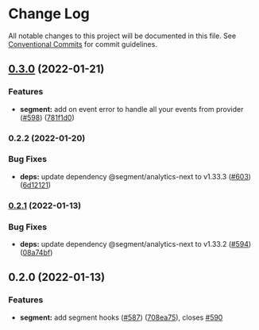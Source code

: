 # Change Log

All notable changes to this project will be documented in this file.
See [Conventional Commits](https://conventionalcommits.org) for commit guidelines.

## [0.3.0](https://github.com/scaleway/scaleway-lib/compare/@scaleway/use-segment@0.2.2...@scaleway/use-segment@0.3.0) (2022-01-21)


### Features

* **segment:** add on event error to handle all your events from provider ([#598](https://github.com/scaleway/scaleway-lib/issues/598)) ([781f1d0](https://github.com/scaleway/scaleway-lib/commit/781f1d02035aca0a8d582126c99631b9b68d74d0))



### 0.2.2 (2022-01-20)


### Bug Fixes

* **deps:** update dependency @segment/analytics-next to v1.33.3 ([#603](https://github.com/scaleway/scaleway-lib/issues/603)) ([6d12121](https://github.com/scaleway/scaleway-lib/commit/6d121215b4f99a5a8777fd195e5fd8b3391cb5a2))



### [0.2.1](https://github.com/scaleway/scaleway-lib/compare/@scaleway/use-segment@0.2.0...@scaleway/use-segment@0.2.1) (2022-01-13)


### Bug Fixes

* **deps:** update dependency @segment/analytics-next to v1.33.2 ([#594](https://github.com/scaleway/scaleway-lib/issues/594)) ([08a74bf](https://github.com/scaleway/scaleway-lib/commit/08a74bfa63061cf8d7bc7f4919a6fa8b397d3f16))



## 0.2.0 (2022-01-13)


### Features

* **segment:** add segment hooks ([#587](https://github.com/scaleway/scaleway-lib/issues/587)) ([708ea75](https://github.com/scaleway/scaleway-lib/commit/708ea75fc3ab976e2184081d1b030127b75668b6)), closes [#590](https://github.com/scaleway/scaleway-lib/issues/590)
